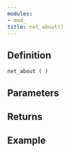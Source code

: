 ```yaml
---
modules:
- mod_
title: net_about()
---
```


## Definition

    net_about ( )

## Parameters

## Returns

## Example

```
```
